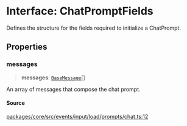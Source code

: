 # Interface: ChatPromptFields

Defines the structure for the fields required to initialize a ChatPrompt.

## Properties

### messages

> **messages**: [`BaseMessage`](../../../msgs/base/classes/BaseMessage.md)[]

An array of messages that compose the chat prompt.

#### Source

[packages/core/src/events/input/load/prompts/chat.ts:12](https://github.com/VictorS67/encre/blob/42c3bddca4be2d23ad959c1c99381eefbf43789c/packages/core/src/events/input/load/prompts/chat.ts#L12)

